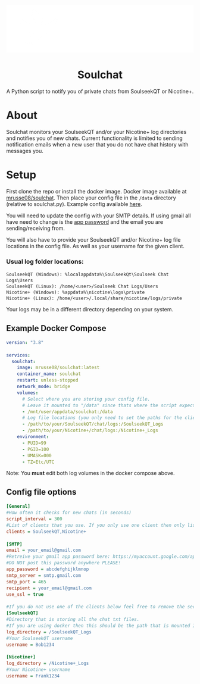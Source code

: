 ![banner](https://raw.githubusercontent.com/mrusse/soulchat/refs/heads/main/resources/banner.png)

<h1 align="center">Soulchat</h1>
<p align="center">
  A Python script to notify you of private chats from SoulseekQT or Nicotine+.
</p>

# About
Soulchat monitors your SoulseekQT and/or your Nicotine+ log directories and notifies you of new chats.
Current functionality is limited to sending notification emails when a new user that you do not have chat
history with messages you.

# Setup
First clone the repo or install the docker image. Docker image available at [mrusse08/soulchat](https://hub.docker.com/repository/docker/mrusse08/soulchat/general).
Then place your config file in the `/data` directory (relative to soulchat.py). Example config available [here](https://github.com/mrusse/soulchat/blob/main/config.ini).

You will need to update the config with your SMTP details. If using gmail all have need to change is the [app password](https://myaccount.google.com/apppasswords) and
the email you are sending/receiving from. 

You will also have to provide your SoulseekQT and/or Nicotine+ log file locations in the config file. As well as your username for the given client.

### Usual log folder locations:
```
SoulseekQT (Windows): %localappdata%\SoulseekQt\Soulseek Chat Logs\Users
SoulseekQT (Linux): /home/<user>/Soulseek Chat Logs/Users
Nicotine+ (Windows): %appdata%\nicotine\logs\private
Nicotine+ (Linux): /home/<user>/.local/share/nicotine/logs/private
```
Your logs may be in a different directory depending on your system.

## Example Docker Compose

```yml
version: "3.8"

services:
  soulchat:
    image: mrusse08/soulchat:latest
    container_name: soulchat
    restart: unless-stopped
    network_mode: bridge
    volumes:
      # Select where you are storing your config file.
      # Leave it mounted to "/data" since thats where the script expects the config file to be inside the container.
      - /mnt/user/appdata/soulchat:/data
      # Log file locations (you only need to set the paths for the clients you use).
      - /path/to/your/SoulseekQT/chat/logs:/SoulseekQT_Logs
      - /path/to/your/Nicotine+/chat/logs:/Nicotine+_Logs
    environment:
      - PUID=99
      - PGID=100
      - UMASK=000
      - TZ=Etc/UTC
```
Note: You **must** edit both log volumes in the docker compose above.

## Config file options

```ini
[General]
#How often it checks for new chats (in seconds)
script_interval = 300
#List of clients that you use. If you only use one client then only list one.
clients = SoulseekQT,Nicotine+

[SMTP]
email = your_email@gmail.com
#Retreive your gmail app password here: https://myaccount.google.com/apppasswords
#DO NOT post this password anywhere PLEASE!
app_password = abcdefghijklmnop
smtp_server = smtp.gmail.com
smtp_port = 465
recipient = your_email@gmail.com
use_ssl = true

#If you do not use one of the clients below feel free to remove the section from the config.
[SoulseekQT]
#Directory that is storing all the chat txt files. 
#If you are using docker then this should be the path that is mounted INSIDE the container.
log_directory = /SoulseekQT_Logs
#Your SoulseekQT username
username = Bob1234

[Nicotine+]
log_directory = /Nicotine+_Logs
#Your Nicotine+ username
username = Frank1234
```
